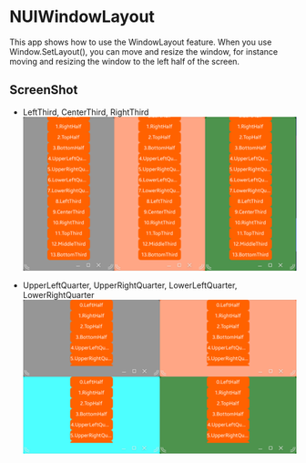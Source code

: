 # NUIWindowLayout
This app shows how to use the WindowLayout feature.
When you use Window.SetLayout(), you can move and resize the window, for instance moving and resizing the window to the left half of the screen.


## ScreenShot
+ LeftThird, CenterThird, RightThird
![](./.pic/thirds-screen.png)



+ UpperLeftQuarter, UpperRightQuarter, LowerLeftQuarter, LowerRightQuarter
![](./.pic/quarters-screen.png)